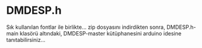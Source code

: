 # DMDESP.h
Sık kullanılan fontlar ile birlikte...
zip dosyasını indirdikten sonra, 
DMDESP.h-main klasörü altındaki,
DMDESP-master kütüphanesini arduino idesine tanıtabilirsiniz...
